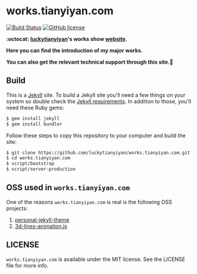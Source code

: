 works.tianyiyan.com
===
[![Build Status](https://travis-ci.org/luckytianyiyan/works.tianyiyan.com.svg?branch=tyy-works)](https://travis-ci.org/luckytianyiyan/works.tianyiyan.com)
[![GitHub license](https://img.shields.io/badge/license-MIT%20License-blue.svg)](https://github.com/luckytianyiyan/works.tianyiyan.com/blob/tyy-works/LICENSE)

**:octocat: [luckytianyiyan](https://github.com/luckytianyiyan)'s works show [website](http://works.tianyiyan.com).**

**Here you can find the introduction of my major works.**

**You can also get the relevant technical support through this site.:beers:**

Build
---
This is a [Jekyll](http://jekyllrb.com) site.
To build a Jekyll site you'll need a few things on your system so double check the [Jekyll requirements](http://jekyllrb.com/docs/installation/#requirements).
In addition to those, you'll need these Ruby gems:

```bash
$ gem install jekyll
$ gem install bundler
```
Follow these steps to copy this repository to your computer and build the site:

```bash
$ git clone https://github.com/luckytianyiyan/works.tianyiyan.com.git
$ cd works.tianyiyan.com
$ script/bootstrap
$ script/server-production
```

OSS used in `works.tianyiyan.com`
---

One of the reasons `works.tianyiyan.com` is real is the following OSS projects:

  1. [personal-jekyll-theme](https://github.com/PanosSakkos/personal-jekyll-theme)
  2. [3d-lines-animation.js](https://github.com/JoanClaret/html5-canvas-animation)

LICENSE
---
`works.tianyiyan.com` is available under the MIT license. See the LICENSE file for more info.
